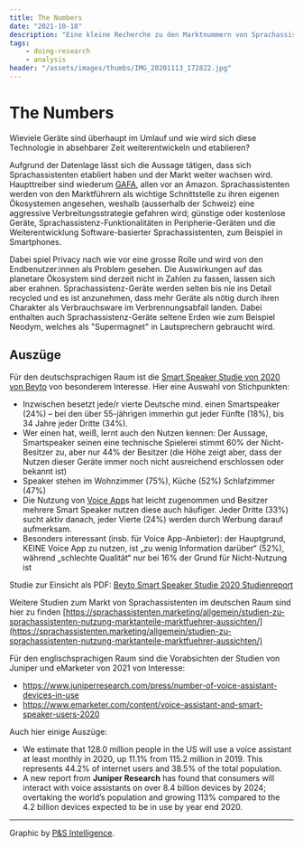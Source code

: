 ```yaml
---
title: The Numbers
date: "2021-10-18"
description: "Eine kleine Recherche zu den Marktnummern von Sprachassistenten. Ich versuchte eine grobe Übersicht zu bekommen wie das Marktsegment zu Sprachassistenten aussieht."
tags:
    - doing-research
    - analysis
header: "/assets/images/thumbs/IMG_20201113_172822.jpg"
---
```

# The Numbers
Wieviele Geräte sind überhaupt im Umlauf und wie wird sich diese Technologie in absehbarer Zeit weiterentwickeln und etablieren?

Aufgrund der Datenlage lässt sich die Aussage tätigen, dass sich Sprachassistenten etabliert haben und der Markt weiter wachsen wird. Haupttreiber sind wiederum [GAFA](research/glossary/GAFA.md), allen vor an Amazon. Sprachassistenten werden von den Marktführern als wichtige Schnittstelle zu ihren eigenen Ökosystemen angesehen, weshalb (ausserhalb der Schweiz) eine aggressive Verbreitungsstrategie gefahren wird; günstige oder kostenlose Geräte, Sprachassistenz-Funktionalitäten in Peripherie-Geräten und die Weiterentwicklung Software-basierter Sprachassistenten, zum Beispiel in Smartphones.

Dabei spiel Privacy nach wie vor eine grosse Rolle und wird von den Endbenutzer:innen als Problem gesehen. Die Auswirkungen auf das planetare Ökosystem sind derzeit nicht in Zahlen zu fassen, lassen sich aber erahnen. Sprachassistenz-Geräte werden selten bis nie ins Detail recycled und es ist anzunehmen, dass mehr Geräte als nötig durch ihren Charakter als Verbrauchsware im Verbrennungsabfall landen. Dabei enthalten auch Sprachassistenz-Geräte seltene Erden wie zum Beispiel Neodym, welches als "Supermagnet" in Lautsprechern gebraucht wird.


## Auszüge

Für den deutschsprachigen Raum ist die [Smart Speaker Studie von 2020 von Beyto](https://www.beyto.com/smart-speaker-studie-2020/) von besonderem Interesse.  Hier eine Auswahl von Stichpunkten:

-   Inzwischen besetzt jede/r vierte Deutsche mind. einen Smartspeaker (24%) – bei den über 55-jährigen immerhin gut jeder Fünfte (18%), bis 34 Jahre jeder Dritte (34%).
-   Wer einen hat, weiß, lernt auch den Nutzen kennen: Der Aussage, Smartspeaker seinen eine technische Spielerei stimmt 60% der Nicht-Besitzer zu, aber nur 44% der Besitzer (die Höhe zeigt aber, dass der Nutzen dieser Geräte immer noch nicht ausreichend erschlossen oder bekannt ist)
-   Speaker stehen im Wohnzimmer (75%), Küche (52%) Schlafzimmer (47%)
-   Die Nutzung von [Voice App](https://sprachassistenten.marketing/grundlagen/voice-apps-was-ist-das/)s hat leicht zugenommen und Besitzer mehrere Smart Speaker nutzen diese auch häufiger. Jeder Dritte (33%) sucht aktiv danach, jeder Vierte (24%) werden durch Werbung darauf aufmerksam.
-   Besonders interessant (insb. für Voice App-Anbieter): der Hauptgrund, KEINE Voice App zu nutzen, ist „zu wenig Information darüber“ (52%), während „schlechte Qualität“ nur bei 16% der Grund für Nicht-Nutzung ist

Studie zur Einsicht als PDF: [Beyto Smart Speaker Studie 2020 Studienreport](/assets/files/Beyto_Smart_Speaker_Studie_2020_Studienreport.pdf)

Weitere Studien zum Markt von Sprachassistenten im deutschen Raum sind hier zu finden [https://sprachassistenten.marketing/allgemein/studien-zu-sprachassistenten-nutzung-marktanteile-marktfuehrer-aussichten/](https://sprachassistenten.marketing/allgemein/studien-zu-sprachassistenten-nutzung-marktanteile-marktfuehrer-aussichten/)

Für den englischsprachigen Raum sind die Vorabsichten der Studien von Juniper und eMarketer von 2021 von Interesse:

- https://www.juniperresearch.com/press/number-of-voice-assistant-devices-in-use
- https://www.emarketer.com/content/voice-assistant-and-smart-speaker-users-2020

Auch hier einige Auszüge:

- We estimate that 128.0 million people in the US will use a voice assistant at least monthly in 2020, up 11.1% from 115.2 million in 2019. This represents 44.2% of internet users and 38.5% of the total population.
- A new report from **Juniper Research** has found that consumers will interact with voice assistants on over 8.4 billion devices by 2024; overtaking the world’s population and growing 113% compared to the 4.2 billion devices expected to be in use by year end 2020.

---

Graphic by [P&S Intelligence](https://www.psmarketresearch.com/market-analysis/voice-assistant-market).